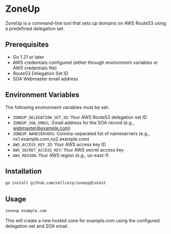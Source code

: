 # ZoneUp

ZoneUp is a command-line tool that sets up domains on AWS Route53 using a predefined delegation set.

## Prerequisites

- Go 1.21 or later
- AWS credentials configured (either through environment variables or AWS credentials file)
- Route53 Delegation Set ID
- SOA Webmaster email address

## Environment Variables

The following environment variables must be set:

- `ZONEUP_DELEGATION_SET_ID`: Your AWS Route53 delegation set ID
- `ZONEUP_SOA_EMAIL`: Email address for the SOA record (e.g., webmaster@example.com)
- `ZONEUP_NAMESERVERS`: Comma-separated list of nameservers (e.g., ns1.example.com,ns2.example.com)
- `AWS_ACCESS_KEY_ID`: Your AWS access key ID
- `AWS_SECRET_ACCESS_KEY`: Your AWS secret access key
- `AWS_REGION`: Your AWS region (e.g., us-east-1)

## Installation

```bash
go install github.com/nellcorp/zoneup@latest
```

## Usage

```bash
zoneup example.com
```

This will create a new hosted zone for example.com using the configured delegation set and SOA email.
